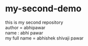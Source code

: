 # my-second-demo
this is my second repository
<br>
author = abhipawar
<br>
name : abhi pawar
<br>
my full name = abhishek shivaji pawar
